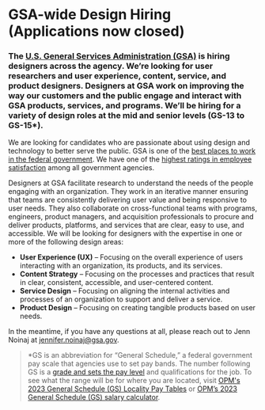 # GSA-wide Design Hiring (Applications now closed)

### The [U.S. General Services Administration (GSA)](http://gsa.gov/) is hiring designers across the agency. We’re looking for user researchers and user experience, content, service, and product designers. Designers at GSA work on improving the way our customers and the public engage and interact with GSA products, services, and programs. We’ll be hiring for a variety of design roles at the mid and senior levels (GS-13 to GS-15*).

We are looking for candidates who are passionate about using design and technology to better serve the public. GSA is one of the [best places to work in the federal government](https://www.gsa.gov/blog/2022/12/14/gsa-gets-high-marks-in-2022-federal-employee-viewpoint-survey). We have one of the [highest ratings in employee satisfaction](https://www.gsa.gov/about-us/careers-at-gsa/why-work-at-gsa) among all government agencies.

Designers at GSA facilitate research to understand the needs of the people engaging with an organization. They work in an iterative manner ensuring that teams are consistently delivering user value and being responsive to user needs. They also collaborate on cross-functional teams with programs, engineers, product managers, and acquisition professionals to procure and deliver products, platforms, and services that are clear, easy to use, and accessible. We will be looking for designers with the expertise in one or more of the following design areas:
* **User Experience (UX)** – Focusing on the overall experience of users interacting with an organization, its products, and its services.
* **Content Strategy** – Focusing on the processes and practices that result in clear, consistent, accessible, and user-centered content.
* **Service Design** – Focusing on aligning the internal activities and processes of an organization to support and deliver a service. 
* **Product Design** – Focusing on creating tangible products based on user needs.

In the meantime, if you have any questions at all, please reach out to Jenn Noinaj at [jennifer.noinaj@gsa.gov](mailto:jennifer.noinaj@gsa.gov).

> \*GS is an abbreviation for “General Schedule,” a federal government pay scale that agencies use to set pay bands. The number following GS is a [grade and sets the pay level](https://www.usajobs.gov/Help/faq/pay/series-and-grade/) and qualifications for the job. To see what the range will be for where you are located, visit [OPM's 2023 General Schedule (GS) Locality Pay Tables](https://www.opm.gov/policy-data-oversight/pay-leave/salaries-wages/2023/general-schedule) or [OPM’s 2023 General Schedule (GS) salary calculator](https://www.opm.gov/policy-data-oversight/pay-leave/salaries-wages/2023/general-schedule-gs-salary-calculator/).
